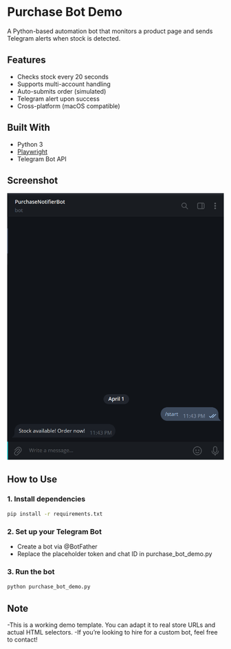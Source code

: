 
# Purchase Bot Demo

A Python-based automation bot that monitors a product page and sends Telegram alerts when stock is detected.


## Features
- Checks stock every 20 seconds
- Supports multi-account handling
- Auto-submits order (simulated)
- Telegram alert upon success
- Cross-platform (macOS compatible)

## Built With
- Python 3
- [Playwright](https://playwright.dev/python/)
- Telegram Bot API

## Screenshot
![demo](Screenshot.png)

## How to Use

### 1. Install dependencies
```bash
pip install -r requirements.txt
```

### 2. Set up your Telegram Bot
- Create a bot via @BotFather
- Replace the placeholder token and chat ID in purchase_bot_demo.py

### 3. Run the bot
```bash
python purchase_bot_demo.py
```

## Note
-This is a working demo template. You can adapt it to real store URLs and actual HTML selectors.
-If you’re looking to hire for a custom bot, feel free to contact!
